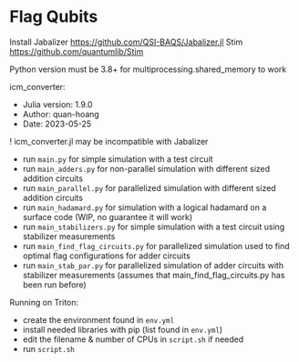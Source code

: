 # Flag Qubits 

Install
Jabalizer https://github.com/QSI-BAQS/Jabalizer.jl
Stim https://github.com/quantumlib/Stim

Python version must be 3.8+ for multiprocessing.shared_memory to work

icm_converter:
- Julia version: 1.9.0
- Author: quan-hoang
- Date: 2023-05-25

! icm_converter.jl may be incompatible with Jabalizer

- run `main.py` for simple simulation with a test circuit
- run `main_adders.py` for non-parallel simulation with different sized addition circuits
- run `main_parallel.py` for parallelized simulation with different sized addition circuits
- run `main_hadamard.py` for simulation with a logical hadamard on a surface code (WIP, no guarantee it will work)
- run `main_stabilizers.py` for simple simulation with a test circuit using stabilizer measurements
- run `main_find_flag_circuits.py` for parallelized simulation used to find optimal flag configurations for adder circuits
- run `main_stab_par.py` for parallelized simulation of adder circuits with stabilizer measurements (assumes that main_find_flag_circuits.py has been run before)

Running on Triton:
- create the environment found in `env.yml`
- install needed libraries with pip (list found in `env.yml`)
- edit the filename & number of CPUs in `script.sh` if needed
- run `script.sh`


